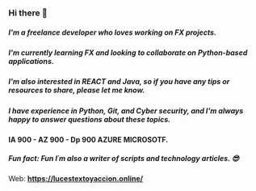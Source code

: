 ### Hi there 👋
##### I'm a **freelance developer** who loves working on **FX projects**. 
##### I'm currently learning **FX** and looking to collaborate on **Python-based applications**.
##### I'm also interested in **REACT** and **Java**, so if you have any tips or resources to share, please let me know. 
##### I have experience in **Python**, **Git**, and **Cyber security**, and I'm always happy to answer questions about these topics.
#### IA 900 - AZ 900 - Dp 900 AZURE **MICROSOTF**.
##### Fun fact: Fun I´m also a **writer** of scripts and **technology articles**. 😎

Web: **https://lucestextoyaccion.online/** 










